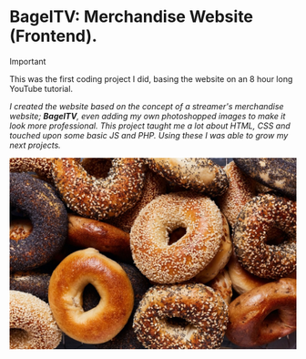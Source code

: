 # BagelTV: Merchandise Website (Frontend).
  > [!important]
  > This was the first coding project I did, basing the website on an 8 hour long YouTube tutorial.

*I created the website based on the concept of a streamer's merchandise website; __BagelTV__, even adding my own photoshopped images to make it look more professional.*
*This project taught me a lot about HTML, CSS and touched upon some basic JS and PHP. Using these I was able to grow my next projects.*

![Bagel Logo](/image_bank/bagel_banner.jpg/)
